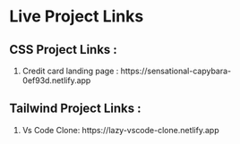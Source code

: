 # Live Project Links

## CSS Project Links :
<ol>
    <li>Credit card landing page : https://sensational-capybara-0ef93d.netlify.app </li>
</ol>

## Tailwind Project Links :
<ol>
    <li>Vs Code Clone: https://lazy-vscode-clone.netlify.app </li>
</ol> 
